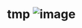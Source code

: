 # tmp ![image](https://user-images.githubusercontent.com/91711431/161370130-540add3a-ab36-4e04-91a9-7f56aff194cb.png)
